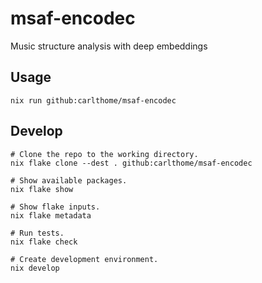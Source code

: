 # msaf-encodec

Music structure analysis with deep embeddings

## Usage

```
nix run github:carlthome/msaf-encodec
```

## Develop

```
# Clone the repo to the working directory.
nix flake clone --dest . github:carlthome/msaf-encodec

# Show available packages.
nix flake show

# Show flake inputs.
nix flake metadata

# Run tests.
nix flake check

# Create development environment.
nix develop
```
